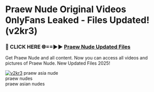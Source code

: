 # Praew Nude Original Videos 0nlyFans Leaked - Files Updated! (v2kr3)

<h3>🔴 CLICK HERE 🌐==►► <a href="https://tinyurl.com/yc6ubb5a" rel="nofollow">Praew Nude Updated Files</a></h3>

Get Praew Nude and all content. Now you can access all videos and pictures of Praew Nude. New Updated Files 2025!

[![v2kr3](https://i.imgur.com/7eu0CRL.gif)](https://tinyurl.com/yc6ubb5a)
praew asia nude<br>
praew nudes<br>
praew asian nudes